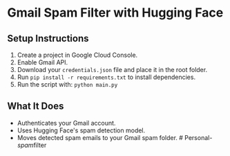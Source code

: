 
# Gmail Spam Filter with Hugging Face

## Setup Instructions

1. Create a project in Google Cloud Console.
2. Enable Gmail API.
3. Download your `credentials.json` file and place it in the root folder.
4. Run `pip install -r requirements.txt` to install dependencies.
5. Run the script with: `python main.py`

## What It Does

- Authenticates your Gmail account.
- Uses Hugging Face's spam detection model.
- Moves detected spam emails to your Gmail spam folder.
#   P e r s o n a l _ - s p a m _ f i l t e r  
 